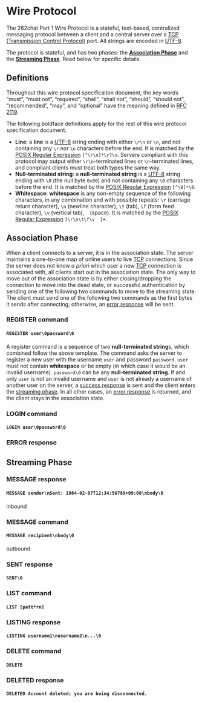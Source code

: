 # Wire Protocol

The 262chat Part 1 Wire Protocol is a stateful, text-based, centralized messaging protocol between a client and a central server over a [TCP (Transmission Control Protocol)](https://www.ietf.org/rfc/rfc793.txt) port. All strings are encoded in [UTF-8](https://www.ietf.org/rfc/rfc3629.txt).

The protocol is stateful, and has two phases: the [**Association Phase**](#association-phase) and the [**Streaming Phase**](#streaming-phase). Read below for specific details.

## Definitions

Throughout this wire protocol specificaiton document, the key words “must”, “must not”, “required”, “shall”, “shall not”, “should”, “should not”, “recommended”, “may”, and “optional” have the meaning defined in [RFC 2119](https://www.ietf.org/rfc/rfc2119.txt).

The following boldface definitions apply for the rest of this wire protocol specification document.

 - **Line**: a **line** is a [UTF-8](https://www.ietf.org/rfc/rfc3629.txt) string ending with either `\r\n` or `\n`, and not containing any `\r` nor `\n` characters before the end. It is matched by the [POSIX Regular Expression](https://pubs.opengroup.org/onlinepubs/9699919799/basedefs/V1_chap09.html) `[^\r\n]*\r?\n`. Servers compliant with this protocol may output either `\r\n`-terminated lines or `\n`-terminated lines, and compliant clients must treat both types the same way.
 - **Null-terminated string**: a **null-terminated string** is a [UTF-8](https://www.ietf.org/rfc/rfc3629.txt) string ending with `\0` (the null byte `0x00`) and not containing any `\0` characters before the end. It is matched by the [POSIX Regular Expression](https://pubs.opengroup.org/onlinepubs/9699919799/basedefs/V1_chap09.html) `[^\0]*\0`.
 - **Whitespace**: **whitespace** is any non-empty sequence of the following characters, in any combination and with possible repeats: `\r` (carriage return character), `\n` (newline character), `\t` (tab), `\f` (form feed character), `\v` (vertical tab), ` ` (space). It is matched by the [POSIX Regular Expression](https://pubs.opengroup.org/onlinepubs/9699919799/basedefs/V1_chap09.html) `[\r\n\t\f\v  ]+`.
 
## Association Phase

When a client connects to a server, it is in the association state. The server maintains a one-to-one map of online users to live [TCP](https://www.ietf.org/rfc/rfc793.txt) connections. Since the server does not know _a priori_ which user a new [TCP](https://www.ietf.org/rfc/rfc793.txt) connection is associated with, all clients start out in the association state. The only way to move out of the association state is by either closing/dropping the connection to move into the dead state, or successful authentication by sending one of the following two commands to move to the streaming state. The client must send one of the following two commands as the first bytes it sends after connecting; otherwise, an [error response](#error-response) will be sent.

### REGISTER command 
#### `REGISTER user\0password\0`

A register command is a sequence of two **null-terminated string**s, which combined follow the above template. The command asks the server to register a new user with the username `user` and password `password`. `user` must not contain **whitespace** or be empty (in which case it would be an invalid username). `password\0` can be any **null-terminated string**. If and only `user` is not an invalid username and `user` is not already a username of another user on the server, a [success response](#success-response) is sent and the client enters the [streaming phase](#streaming-phase). In all other cases, an [error response](#error-response) is returned, and the client stays in the association state.

### LOGIN command
#### `LOGIN user\0password\0`

### ERROR response

## Streaming Phase

### MESSAGE response
#### `MESSAGE sender\nSent: 1984-02-07T12:34:56789+09:00\nbody\0`

inbound

### MESSAGE command
#### `MESSAGE recipient\nbody\0`

outbound

### SENT response
#### `SENT\0`

### LIST command
#### `LIST [patt*rn]`

### LISTING response
#### `LISTING username1\nusername2\n...\0`

### DELETE command
#### `DELETE`

### DELETED response
#### `DELETED Account deleted; you are being disconnected.`

